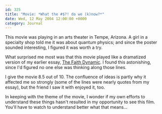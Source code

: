 ```yaml
---
id: 325
title: "Movie: *What the #$?! do we (k)now?*"
date: Wed, 12 May 2004 12:00:00 +0000
category: Journal
---
```


This movie was playing in an arts theater in Tempe, Arizona.  A girl in
a specialty shop told me it was about quantum physics; and since the
poster sounded interesting, I figured it was worth a try.

What surprised me most was that this movie played like a dramatized
version of my earlier essay, [The Faith Dynamic](faith.dynamic).  I found this
astonishing, since I'd figured no one else was thinking along those
lines.

I give the movie 8.5 out of 10.  The confluence of ideas is partly why
it affected me so strongly (some of the lines were nearly quotes from my
essay), but the friend I saw it with enjoyed it, too.

In keeping with the theme of the movie, I wonder if my own efforts to
understand these things hasn't resulted in my opportunity to see this
film.  You'll have to watch to understand better what that means...


